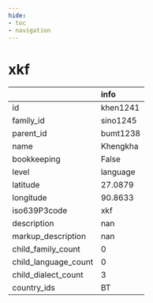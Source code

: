 ```yaml
---
hide:
- toc
- navigation
---
```

# xkf
|                      | info     |
|:---------------------|:---------|
| id                   | khen1241 |
| family_id            | sino1245 |
| parent_id            | bumt1238 |
| name                 | Khengkha |
| bookkeeping          | False    |
| level                | language |
| latitude             | 27.0879  |
| longitude            | 90.8633  |
| iso639P3code         | xkf      |
| description          | nan      |
| markup_description   | nan      |
| child_family_count   | 0        |
| child_language_count | 0        |
| child_dialect_count  | 3        |
| country_ids          | BT       |